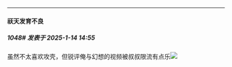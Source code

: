 ﻿
*****

####  祆天发育不良  
##### 1048#       发表于 2025-1-14 14:55

虽然不太喜欢攻壳，但锐评俺与幻想的视频被叔叔限流有点乐<img src="https://static.saraba1st.com/image/smiley/face2017/067.png" referrerpolicy="no-referrer">

